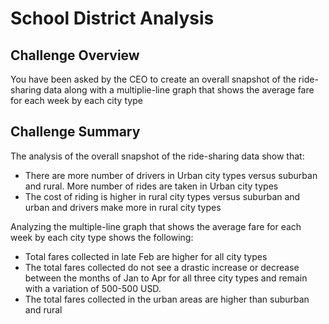 # School District Analysis

## Challenge Overview
You have been asked by the CEO to create an overall snapshot of the ride-sharing data along with a multiplie-line graph that shows the average fare for each week by each city type

## Challenge Summary
The analysis of the overall snapshot of the ride-sharing data show that:

- There are more number of drivers in Urban city types versus suburban and rural. More number of rides are taken in Urban city types
- The cost of riding is higher in rural city types versus suburban and urban and drivers make more in rural city types

Analyzing the multiple-line graph that shows the average fare for each week by each city type shows the following:
- Total fares collected in late Feb are higher for all city types
- The total fares collected do not see a drastic increase or decrease between the months of Jan to Apr for all three city types and remain with a variation of 500-500 USD.
- The total fares collected in the urban areas are higher than suburban and rural
